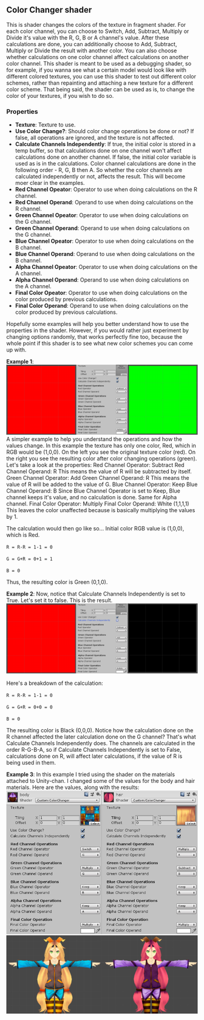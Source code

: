## Color Changer shader ##

This is shader changes the colors of the texture in fragment shader. For each color channel, you can choose to Switch, Add, Subtract, Multiply or Divide it's value with the R, G, B or A channel's value. After these calculations are done, you can additionally choose to Add, Subtract, Multiply or Divide the result with another color. You can also choose whether calculations on one color channel affect calculations on another color channel. This shader is meant to be used as a debugging shader, so for example, if you wanna see what a certain model would look like with different colored textures, you can use this shader to test out different color schemes, rather than repainting and attaching a new texture for a different color scheme. That being said, the shader can be used as is, to change the color of your textures, if you wish to do so.

### Properties ###

- __Texture__: Texture to use.
- __Use Color Change?__: Should color change operations be done or not? If false, all operations are ignored, and the texture is not affected.
- __Calculate Channels Independently__: If true, the initial color is stored in a temp buffer, so that calculations done on one channel won't affect calculations done on another channel. If false, the initial color variable is used as is in the calculations. Color channel calculations are done in the following order - R, G, B then A. So whether the color channels are calculated independently or not, affects the result. This will become moer clear in the examples.
- __Red Channel Opeator__: Operator to use when doing calculations on the R channel.
- __Red Channel Operand__: Operand to use when doing calculations on the R channel.
- __Green Channel Opeator__: Operator to use when doing calculations on the G channel.
- __Green Channel Operand__: Operand to use when doing calculations on the G channel.
- __Blue Channel Opeator__: Operator to use when doing calculations on the B channel.
- __Blue Channel Operand__: Operand to use when doing calculations on the B channel.
- __Alpha Channel Opeator__: Operator to use when doing calculations on the A channel.
- __Alpha Channel Operand__: Operand to use when doing calculations on the A channel.
- __Final Color Opeator__: Operator to use when doing calculations on the color produced by previous calculations.
- __Final Color Operand__: Operand to use when doing calculations on the color produced by previous calculations.

Hopefully some examples will help you better understand how to use the properties in the shader. However, if you would rather just experiment by changing options randomly, that works perfectly fine too, because the whole point if this shader is to see what new color schemes you can come up with.

__Example 1__: 
![Example1](https://github.com/Demkeys/DemkeysUnityShaders/blob/master/ColorChanger/ExamplePic1.png)
A simpler example to help you understand the operations and how the values change. In this example the texture has only one color, Red, which in RGB would be (1,0,0). On the left you see the original texture color (red). On the right you see the resulting color after color changing operations (green). Let's take a look at the properties:
Red Channel Operator: Subtract
Red Channel Operand: R
This means the value of R will be subtracted by itself.
Green Channel Operator: Add
Green Channel Operand: R
This means the value of R will be added to the value of G.
Blue Channel Operator: Keep
Blue Channel Operand: B
Since Blue Channel Operator is set to Keep, Blue channel keeps it's value, and no calculation is done. Same for Alpha channel.
Final Color Operator: Multiply
Final Color Operand: White (1,1,1,1)
This leaves the color unaffected because is basically multiplying the values by 1.

The calculation would then go like so...
Initial color RGB value is (1,0,0), which is Red.

`R = R-R = 1-1 = 0`

`G = G+R = 0+1 = 1`

`B = 0`

Thus, the resulting color is Green (0,1,0).

__Example 2__:
Now, notice that Calculate Channels Independently is set to True. Let's set it to false. This is the result.
![Example2](https://github.com/Demkeys/DemkeysUnityShaders/blob/master/ColorChanger/ExamplePic2.png)

Here's a breakdown of the calculation:

`R = R-R = 1-1 = 0`

`G = G+R = 0+0 = 0`

`B = 0`

The resulting color is Black (0,0,0). Notice how the calculation done on the R channel affected the later calculation done on the G channel? That's what Calculate Channels Independently does. The channels are calculated in the order R-G-B-A, so if Calculate Channels Independently is set to False, calculations done on R, will affect later calculations, if the value of R is being used in them.

__Example 3__:
In this example I tried using the shader on the materials attached to Unity-chan. I changed some of the values for the body and hair materials. Here are the values, along with the results:
![Example3_2](https://github.com/Demkeys/DemkeysUnityShaders/blob/master/ColorChanger/ExamplePic3_2.png)
![Example3_1](https://github.com/Demkeys/DemkeysUnityShaders/blob/master/ColorChanger/ExamplePic3_1.png)

